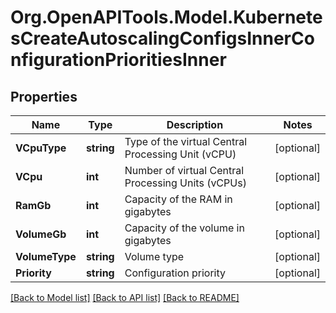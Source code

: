 # Org.OpenAPITools.Model.KubernetesCreateAutoscalingConfigsInnerConfigurationPrioritiesInner

## Properties

Name | Type | Description | Notes
------------ | ------------- | ------------- | -------------
**VCpuType** | **string** | Type of the virtual Central Processing Unit (vCPU) | [optional] 
**VCpu** | **int** | Number of virtual Central Processing Units (vCPUs) | [optional] 
**RamGb** | **int** | Capacity of the RAM in gigabytes | [optional] 
**VolumeGb** | **int** | Capacity of the volume in gigabytes | [optional] 
**VolumeType** | **string** | Volume type | [optional] 
**Priority** | **string** | Configuration priority | [optional] 

[[Back to Model list]](../README.md#documentation-for-models) [[Back to API list]](../README.md#documentation-for-api-endpoints) [[Back to README]](../README.md)

